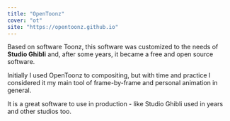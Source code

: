 ```yaml
---
title: "OpenToonz"
cover: "ot"
site: "https://opentoonz.github.io"
---
```


Based on software Toonz, this software was customized to the needs of **Studio Ghibli** and, after some years, it became a free and open source software.

Initially I used OpenToonz to compositing, but with time and practice I considered it my main tool of frame-by-frame and personal animation in general.

It is a great software to use in production - like Studio Ghibli used in years and other studios too.
